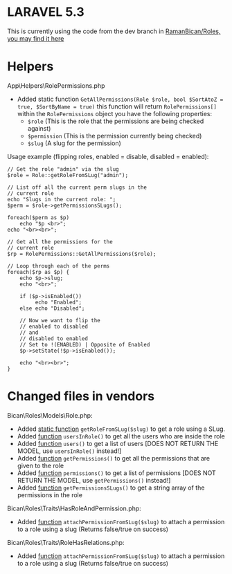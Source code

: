 # LARAVEL 5.3
This is currently using the code from the dev branch in [RamanBican/Roles, you may find it here](https://github.com/romanbican/roles/pull/189)

# Helpers
App\Helpers\RolePermissions.php
- Added static function `GetAllPermissions(Role $role, bool $SortAtoZ = true, $SortByName = true)`
  this function will return `RolePermissions[]` within the `RolePermissions` object you have the following
  properties: 
  + `$role` (This is the role that the permissions are being checked against)
  + `$permission` (This is the permission currently being checked)
  + `$slug` (A slug for the permission)
  
Usage example (flipping roles, enabled = disable, disabled = enabled): 

```
// Get the role "admin" via the slug
$role = Role::getRoleFromSLug("admin");

// List off all the current perm slugs in the
// current role
echo "Slugs in the current role: ";
$perm = $role->getPermissionsSLugs();

foreach($perm as $p) 
	echo "$p <br>";
echo "<br><br>";

// Get all the permissions for the 
// current role
$rp = RolePermissions::GetAllPermissions($role);

// Loop through each of the perms
foreach($rp as $p) {
	echo $p->slug;
	echo "<br>";
	
	if ($p->isEnabled()) 
		 echo "Enabled";
	else echo "Disabled";
	
	// Now we want to flip the
	// enabled to disabled
	// and 
	// disabled to enabled
	// Set to !(ENABLED) | Opposite of Enabled
	$p->setState(!$p->isEnabled());
	
	echo "<br><br>";
}
```


# Changed files in vendors
Bican\Roles\Models\Role.php:
- Added [static function](https://github.com/CallumCarmicheal/RomanBican.Roles-Helper/blob/master/roles/src/Bican/Roles/Models/Role.php#L43) `getRoleFromSLug($slug)` to get a role using a SLug.
- Added [function](https://github.com/CallumCarmicheal/RomanBican.Roles-Helper/blob/master/roles/src/Bican/Roles/Models/Role.php#L53) `usersInRole()` to get all the users who are inside the role
- Added [function](https://github.com/CallumCarmicheal/RomanBican.Roles-Helper/blob/master/roles/src/Bican/Roles/Models/Role.php#L73) `users()` to get a list of users [DOES NOT RETURN THE MODEL, use `usersInRole()` instead!]
- Added [function](https://github.com/CallumCarmicheal/RomanBican.Roles-Helper/blob/master/roles/src/Bican/Roles/Models/Role.php#L60) `getPermissions()` to get all the permissions that are given to the role
- Added [function](https://github.com/CallumCarmicheal/RomanBican.Roles-Helper/blob/master/roles/src/Bican/Roles/Models/Role.php#L77) `permissions()` to get a list of permissions [DOES NOT RETURN THE MODEL, use `getPermissions()` instead!]
- Added [function](https://github.com/CallumCarmicheal/RomanBican.Roles-Helper/blob/master/roles/src/Bican/Roles/Models/Role.php#L64) `getPermissionsSLugs()` to get a string array of the permissions in the role

Bican\Roles\Traits\HasRoleAndPermission.php:
- Added [function](https://github.com/CallumCarmicheal/RomanBican.Roles-Helper/blob/master/roles/src/Bican/Roles/Traits/HasRoleAndPermission.php#L310) `attachPermissionFromSLug($slug)` to attach a permission to a role using a slug (Returns false/true on success)

Bican\Roles\Traits\RoleHasRelations.php:
- Added [function](https://github.com/CallumCarmicheal/RomanBican.Roles-Helper/blob/master/roles/src/Bican/Roles/Traits/RoleHasRelations.php#L40) `attachPermissionFromSLug($slug)` to attach a permission to a role using a slug (Returns false/true on success)
